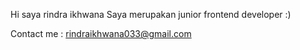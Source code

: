 Hi saya rindra ikhwana
Saya merupakan junior frontend developer :)

Contact me : rindraikhwana033@gmail.com
